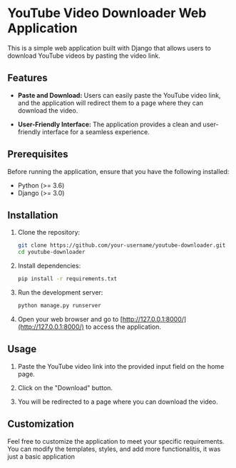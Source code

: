 # YouTube Video Downloader Web Application

This is a simple web application built with Django that allows users to download YouTube videos by pasting the video link.

## Features

- **Paste and Download:** Users can easily paste the YouTube video link, and the application will redirect them to a page where they can download the video.

- **User-Friendly Interface:** The application provides a clean and user-friendly interface for a seamless experience.

## Prerequisites

Before running the application, ensure that you have the following installed:

- Python (>= 3.6)
- Django (>= 3.0)

## Installation

1. Clone the repository:

    ```bash
    git clone https://github.com/your-username/youtube-downloader.git
    cd youtube-downloader
    ```

2. Install dependencies:

    ```bash
    pip install -r requirements.txt
    ```

3. Run the development server:

    ```bash
    python manage.py runserver
    ```

4. Open your web browser and go to [http://127.0.0.1:8000/](http://127.0.0.1:8000/) to access the application.

## Usage

1. Paste the YouTube video link into the provided input field on the home page.

2. Click on the "Download" button.

3. You will be redirected to a page where you can download the video.

## Customization

Feel free to customize the application to meet your specific requirements. You can modify the templates, styles, and add more functionalitis, it was just a basic application
